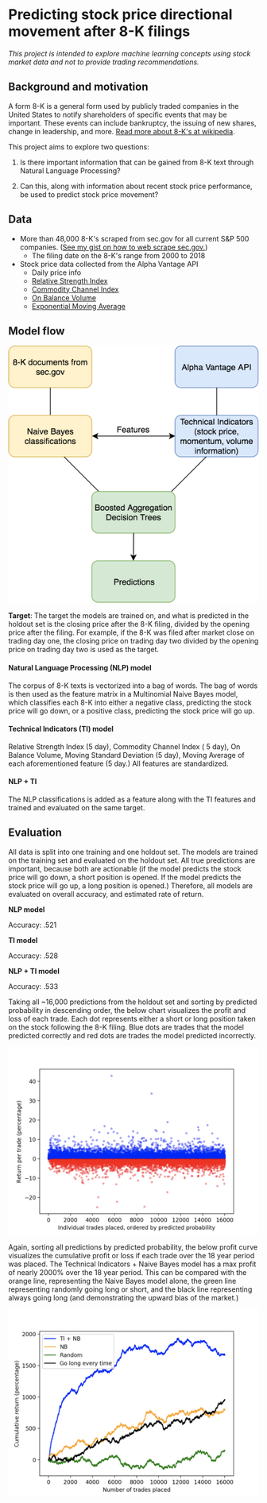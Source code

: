 # Predicting stock price directional movement after 8-K filings
*This project is intended to explore machine learning concepts using stock market data and not to provide trading recommendations.*

## Background and motivation
A form 8-K is a general form used by publicly traded companies in the United States to notify shareholders of specific events that may be important. These events can include bankruptcy, the issuing of new shares, change in leadership, and more. [Read more about 8-K's at wikipedia](https://en.wikipedia.org/wiki/Form_8-K).

This project aims to explore two questions:

1) Is there important information that can be gained from 8-K text through Natural Language Processing?

2) Can this, along with information about recent stock price performance, be used to predict stock price movement?

## Data
* More than 48,000 8-K's scraped from sec.gov for all current S&P 500 companies. ([See my gist on how to web scrape sec.gov.](https://gist.github.com/Luke-G-B/bacbdeeb3c5502651fc6e84e5c50edb1))
  * The filing date on the 8-K's range from 2000 to 2018
* Stock price data collected from the Alpha Vantage API
  * Daily price info
  * [Relative Strength Index](https://www.investopedia.com/terms/r/rsi.asp)
  * [Commodity Channel Index](http://stockcharts.com/school/doku.php?id=chart_school:technical_indicators:commodity_channel_index_cci)
  * [On Balance Volume](https://www.investopedia.com/terms/o/onbalancevolume.asp)
  * [Exponential Moving Average](https://www.investopedia.com/terms/e/ema.asp)

## Model flow
![model diagram](images/model_diagram.png)

**Target**: The target the models are trained on, and what is predicted in the holdout set is the closing price after the 8-K filing, divided by the opening price after the filing. For example, if the 8-K was filed after market close on trading day one, the closing price on trading day two divided by the opening price on trading day two is used as the target.

#### Natural Language Processing (NLP) model
The corpus of 8-K texts is vectorized into a bag of words. The bag of words is then used as the feature matrix in a Multinomial Naive Bayes model, which classifies each 8-K into either a negative class, predicting the stock price will go down, or a positive class, predicting the stock price will go up.

#### Technical Indicators (TI) model
Relative Strength Index (5 day), Commodity Channel Index ( 5 day), On Balance Volume, Moving Standard Deviation (5 day), Moving Average of each aforementioned feature (5 day.) All features are standardized.

#### NLP + TI
The NLP classifications is added as a feature along with the TI features and trained and evaluated on the same target.

## Evaluation
All data is split into one training and one holdout set. The models are trained on the training set and evaluated on the holdout set. All true predictions are important, because both are actionable (if the model predicts the stock price will go down, a short position is opened. If the model predicts the stock price will go up, a long position is opened.) Therefore, all models are evaluated on overall accuracy, and estimated rate of return.

**NLP model**

Accuracy: .521

**TI model**

Accuracy: .528

**NLP + TI model**

Accuracy: .533

Taking all ~16,000 predictions from the holdout set and sorting by predicted probability in descending order, the below chart visualizes the profit and loss of each trade. Each dot represents either a short or long position taken on the stock following the 8-K filing. Blue dots are trades that the model predicted correctly and red dots are trades the model predicted incorrectly.


![profit and loss](images/p_l.png)

Again, sorting all predictions by predicted probability, the below profit curve visualizes the cumulative profit or loss if each trade over the 18 year period was placed. The Technical Indicators + Naive Bayes model has a max profit of nearly 2000% over the 18 year period. This can be compared with the orange line, representing the Naive Bayes model alone, the green line representing randomly going long or short, and the black line representing always going long (and demonstrating the upward bias of the market.)

![profit curve](images/profit_curve.png)
